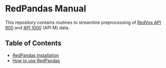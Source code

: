 # RedPandas Manual

This repository contains routines to streamline preprocessing of [RedVox API 900](https://bitbucket.org/redvoxhi/redvox-protobuf-api/src/master/) 
and [API 1000](https://github.com/RedVoxInc/redvox-api-1000) (API M) data.



## Table of Contents

<!-- toc -->

- [RedPandas Installation](https://github.com/RedVoxInc/redpandas/blob/master/docs/installation.md)  
- [How to use RedPandas](https://github.com/RedVoxInc/redpandas/blob/master/docs/using_redpandas.md)
   
<!-- tocstop -->

